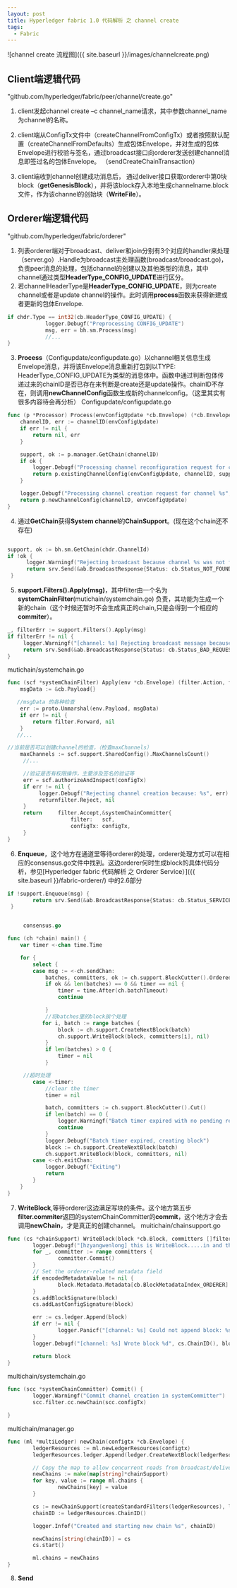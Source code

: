 ```yaml
---
layout: post
title: Hyperledger fabric 1.0 代码解析 之 channel create
tags:
  - Fabric
---
```

![channel create 流程图]({{ site.baseurl }}/images/channelcreate.png)

## Client端逻辑代码     
"github.com/hyperledger/fabric/peer/channel/create.go"

1. client发起channel create –c channel_name请求，其中参数channel_name为channel的名称。

2. client端从ConfigTx文件中（createChannelFromConfigTx）或者按照默认配置（createChannelFromDefaults）生成包体Envelope，并对生成的包体Envelope进行校验与签名，通过broadcast接口向orderer发送创建channel消息即签过名的包体Envelope。 （sendCreateChainTransaction）

3.  client端收到channel创建成功消息后， 通过deliver接口获取orderer中第0块block（**getGenesisBlock**），并将该block存入本地生成channelname.block文件，作为该channel的创始块（**WriteFile**）。

## Orderer端逻辑代码   
"github.com/hyperledger/fabric/orderer"
     
1. 列表orderer端对于broadcast、deliver和join分别有3个对应的handler来处理（server.go）.Handle为broadcast主处理函数(broadcast/broadcast.go)，负责peer消息的处理，包括channel的创建以及其他类型的消息，其中channel通过类型**HeaderType_CONFIG_UPDATE**进行区分。
2. 若channelHeaderType是**HeaderType_CONFIG_UPDATE**，则为create channel或者是update channel的操作。此时调用**process**函数来获得新建或者更新的包体Envelope.

```go
if chdr.Type == int32(cb.HeaderType_CONFIG_UPDATE) {
            logger.Debugf("Preprocessing CONFIG_UPDATE")
            msg, err = bh.sm.Process(msg)
            //...
}
```
3. **Process**（Configupdate/configupdate.go）以channel相关信息生成Envelope消息，并将该Envelope消息重新打包到以TYPE: HeaderType_CONFIG_UPDATE为类型的消息体中。函数中通过判断包体传递过来的chainID是否已存在来判断是create还是update操作。chainID不存在，则调用**newChannelConfig**函数生成新的channelconfig。（这里其实有很多内容待会再分析）
Configupdate/configupdate.go

```go
func (p *Processor) Process(envConfigUpdate *cb.Envelope) (*cb.Envelope, error) {
    channelID, err := channelID(envConfigUpdate)
    if err != nil {
        return nil, err
    }

    support, ok := p.manager.GetChain(channelID)
    if ok {
        logger.Debugf("Processing channel reconfiguration request for channel %s", channelID)
        return p.existingChannelConfig(envConfigUpdate, channelID, support)
    }

    logger.Debugf("Processing channel creation request for channel %s", channelID)
    return p.newChannelConfig(channelID, envConfigUpdate)
}
```
4. 通过**GetChain**获得**System channel**的**ChainSupport**。(现在这个chain还不存在)

```go

support, ok := bh.sm.GetChain(chdr.ChannelId)
if !ok {
      logger.Warningf("Rejecting broadcast because channel %s was not found", chdr.ChannelId)
      return srv.Send(&ab.BroadcastResponse{Status: cb.Status_NOT_FOUND})
 }
```
5. **support.Filters().Apply(msg)**，其中filter由一个名为**systemChainFilter**(mutichain/systemchain.go) 负责，其功能为生成一个新的chain（这个时候还暂时不会生成真正的chain,只是会得到一个相应的**commiter**）。

```go
_, filterErr := support.Filters().Apply(msg)
if filterErr != nil {
     logger.Warningf("[channel: %s] Rejecting broadcast message because of filter error: %s", chdr.ChannelId, filterErr)
     return srv.Send(&ab.BroadcastResponse{Status: cb.Status_BAD_REQUEST})
}
```

 mutichain/systemchain.go
 
```go
func (scf *systemChainFilter) Apply(env *cb.Envelope) (filter.Action, filter.Committer) {
    msgData := &cb.Payload{}

   //msgData 的各种检查
    err := proto.Unmarshal(env.Payload, msgData)
    if err != nil {
        return filter.Forward, nil
    }
   //...

//当前是否可以创建channel的检查，（检查maxChannels）
    maxChannels := scf.support.SharedConfig().MaxChannelsCount()
     //...

     //验证是否有权限操作，主要涉及签名的验证等
     err = scf.authorizeAndInspect(configTx)
     if err != nil {
          logger.Debugf("Rejecting channel creation because: %s", err)
          returnfilter.Reject, nil
     }
     return     filter.Accept,&systemChainCommitter{
                    filter:   scf,
                    configTx: configTx,
     }
}
```
 6. **Enqueue**，这个地方在通道里等待orderer的处理，orderer处理方式可以在相应的consensus.go文件中找到。这边orderer何时生成block的具体代码分析，参见[Hyperledger fabric 代码解析 之 Orderer Service）]({{ site.baseurl }}/fabric-orderer/)  中的2.6部分
 
```go
if !support.Enqueue(msg) {
        return srv.Send(&ab.BroadcastResponse{Status: cb.Status_SERVICE_UNAVAILABLE})
 }


     consensus.go

func (ch *chain) main() {
    var timer <-chan time.Time

    for {
        select {
        case msg := <-ch.sendChan:
            batches, committers, ok := ch.support.BlockCutter().Ordered(msg)
            if ok && len(batches) == 0 && timer == nil {
                timer = time.After(ch.batchTimeout)
                continue

            }
            //将batches里的block挨个处理
           for i, batch := range batches {
                block := ch.support.CreateNextBlock(batch)
                ch.support.WriteBlock(block, committers[i], nil)
            }
            if len(batches) > 0 {
                timer = nil
            }

     //超时处理
        case <-timer:
            //clear the timer
            timer = nil

            batch, committers := ch.support.BlockCutter().Cut()
            if len(batch) == 0 {
                logger.Warningf("Batch timer expired with no pending requests, this might indicate a bug")
                continue
            }
            logger.Debugf("Batch timer expired, creating block")
            block := ch.support.CreateNextBlock(batch)
            ch.support.WriteBlock(block, committers, nil)
        case <-ch.exitChan:
            logger.Debugf("Exiting")
            return
        }
    }
}
```
7. **WriteBlock**,等待orderer这边满足写块的条件。这个地方第五步**filter.commiter**返回的systemChainCommitter的**commit**，这个地方才会去调用**newChain**，才是真正的创建channel。
muitichain/chainsupport.go

```go
func (cs *chainSupport) WriteBlock(block *cb.Block, committers []filter.Committer, encodedMetadataValue []byte) *cb.Block {
        logger.Debugf("[hzyangwenlong] this is WriteBlock.....in and the commiters is %v", committers)
        for _, committer := range committers {
                committer.Commit()
        }
        // Set the orderer-related metadata field
        if encodedMetadataValue != nil {
                block.Metadata.Metadata[cb.BlockMetadataIndex_ORDERER] = utils.MarshalOrPanic(&cb.Metadata{Value: encodedMetadataValue})
        }
        cs.addBlockSignature(block)
        cs.addLastConfigSignature(block)

        err := cs.ledger.Append(block)
        if err != nil {
                logger.Panicf("[channel: %s] Could not append block: %s", cs.ChainID(), err)
        }
        logger.Debugf("[channel: %s] Wrote block %d", cs.ChainID(), block.GetHeader().Number)

        return block
}
```

multichain/systemchain.go
```go
func (scc *systemChainCommitter) Commit() {
        logger.Warningf("Commit channel creation in systemCommitter")
        scc.filter.cc.newChain(scc.configTx)

}
```

multichain/manager.go
```go
func (ml *multiLedger) newChain(configtx *cb.Envelope) {
        ledgerResources := ml.newLedgerResources(configtx)
        ledgerResources.ledger.Append(ledger.CreateNextBlock(ledgerResources.ledger, []*cb.Envelope{configtx}))

        // Copy the map to allow concurrent reads from broadcast/deliver while the new chainSupport is
        newChains := make(map[string]*chainSupport)
        for key, value := range ml.chains {
                newChains[key] = value
        }

        cs := newChainSupport(createStandardFilters(ledgerResources), ledgerResources, ml.consenters, ml.signer)
        chainID := ledgerResources.ChainID()

        logger.Infof("Created and starting new chain %s", chainID)

        newChains[string(chainID)] = cs
        cs.start()

        ml.chains = newChains
}
```
8. **Send**

